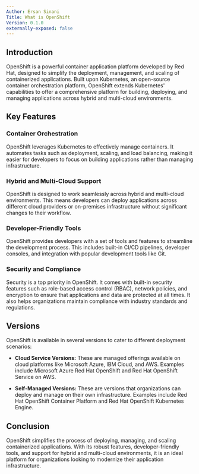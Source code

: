 ```yaml
---
Author: Ersan Sinani
Title: What is OpenShift
Version: 0.1.0
externally-exposed: false
---
```

## Introduction
OpenShift is a powerful container application platform developed by Red Hat, designed to simplify the deployment, management, and scaling of containerized applications. Built upon Kubernetes, an open-source container orchestration platform, OpenShift extends Kubernetes' capabilities to offer a comprehensive platform for building, deploying, and managing applications across hybrid and multi-cloud environments.

## Key Features

### Container Orchestration

OpenShift leverages Kubernetes to effectively manage containers. It automates tasks such as deployment, scaling, and load balancing, making it easier for developers to focus on building applications rather than managing infrastructure.

### Hybrid and Multi-Cloud Support

OpenShift is designed to work seamlessly across hybrid and multi-cloud environments. This means developers can deploy applications across different cloud providers or on-premises infrastructure without significant changes to their workflow.

### Developer-Friendly Tools

OpenShift provides developers with a set of tools and features to streamline the development process. This includes built-in CI/CD pipelines, developer consoles, and integration with popular development tools like Git.

### Security and Compliance

Security is a top priority in OpenShift. It comes with built-in security features such as role-based access control (RBAC), network policies, and encryption to ensure that applications and data are protected at all times. It also helps organizations maintain compliance with industry standards and regulations.

## Versions

OpenShift is available in several versions to cater to different deployment scenarios:

- **Cloud Service Versions:** These are managed offerings available on cloud platforms like Microsoft Azure, IBM Cloud, and AWS. Examples include Microsoft Azure Red Hat OpenShift and Red Hat OpenShift Service on AWS.

- **Self-Managed Versions:** These are versions that organizations can deploy and manage on their own infrastructure. Examples include Red Hat OpenShift Container Platform and Red Hat OpenShift Kubernetes Engine.

## Conclusion

OpenShift simplifies the process of deploying, managing, and scaling containerized applications. With its robust features, developer-friendly tools, and support for hybrid and multi-cloud environments, it is an ideal platform for organizations looking to modernize their application infrastructure.